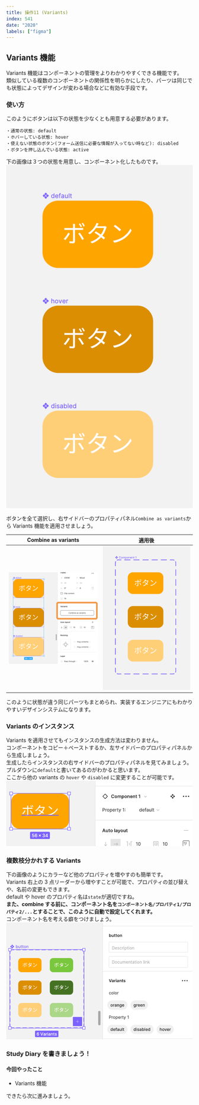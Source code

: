 ```yaml
---
title: 操作11 (Variants)
index: 541
date: "2020"
labels: ["figma"]
---
```


## Variants 機能

Variants 機能はコンポーネントの管理をよりわかりやすくできる機能です。  
類似している複数のコンポーネントの関係性を明らかにしたり、パーツは同じでも状態によってデザインが変わる場合などに有効な手段です。

### 使い方

このようにボタンは以下の状態を少なくとも用意する必要があります。

```
・通常の状態: default
・ホバーしている状態: hover
・使えない状態のボタン(フォーム送信に必要な情報が入ってない時など): disabled
・ボタンを押し込んでいる状態: active
```

下の画像は３つの状態を用意し、コンポーネント化したものです。  
![variants-button](./img/variants-button.png)

ボタンを全て選択し、右サイドバーのプロパティパネル`Combine as variants`から Variants 機能を適用させましょう。

| Combine as variants                               | 適用後                                          |
| ------------------------------------------------- | ----------------------------------------------- |
| ![combine-variants2](./img/combine-variants2.png) | ![variants-buttons](./img/variants-buttons.png) |

このように状態が違う同じパーツもまとめられ、実装するエンジニアにもわかりやすいデザインシステムになります。

### Variants のインスタンス

Variants を適用させてもインスタンスの生成方法は変わりません。  
コンポーネントをコピー＋ペーストするか、左サイドバーのプロパティパネルから生成しましょう。  
生成したらインスタンスの右サイドバーのプロパティパネルを見てみましょう。  
プルダウンに`default`と書いてあるのがわかると思います。  
ここから他の variants の `hover` や `disabled` に変更することが可能です。
![variants-instance](./img/variants-instance.png)

### 複数枝分かれする Variants

下の画像のようにカラーなど他のプロパティを増やすのも簡単です。  
Variants 右上の 3 点リーダーから増やすことが可能で、プロパティの並び替えや、名前の変更もできます。  
default や hover のプロパティ名は`state`が適切ですね。  
**また、combine する前に、コンポーネント名を`コンポーネント名/プロパティ1/プロパティ2/...`とすることで、このように自動で設定してくれます。**  
コンポーネント名を考える癖をつけましょう。
![variants-buttons-color](./img/variants-buttons-color.png)

### Study Diary を書きましょう！

#### 今回やったこと

- Variants 機能

できたら次に進みましょう。

